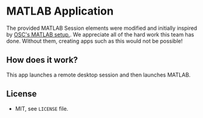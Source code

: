 # MATLAB Application 

The provided MATLAB Session elements were modified and initially inspired by 
[OSC's MATLAB setup.](https://github.com/OSC/bc_osc_matlab). We appreciate 
all of the hard work this team has done. Without them, creating apps such as this 
would not be possible! 

## How does it work?

This app launches a remote desktop session and then launches MATLAB.

## License

- MIT, see `LICENSE` file.